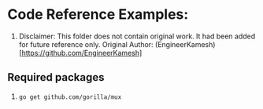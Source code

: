 # Code Reference Examples:

1. Disclaimer: This folder does not contain original work. It had been added for future reference only. Original Author:  (EngineerKamesh)[https://github.com/EngineerKamesh]


## Required packages
1. `go get github.com/gorilla/mux`
